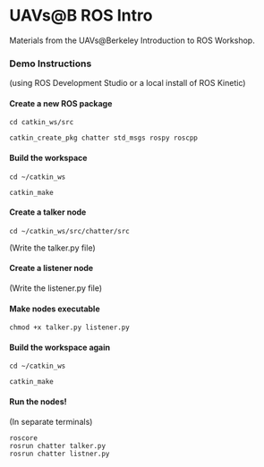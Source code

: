 # UAVs@B ROS Intro

Materials from the UAVs@Berkeley Introduction to ROS Workshop.

### Demo Instructions

(using ROS Development Studio or a local install of ROS Kinetic)

#### Create a new ROS package

`cd catkin_ws/src`

`catkin_create_pkg chatter std_msgs rospy roscpp`

#### Build the workspace

`cd ~/catkin_ws`

`catkin_make`

#### Create a talker node

`cd ~/catkin_ws/src/chatter/src`

(Write the talker.py file)

#### Create a listener node

(Write the listener.py file)

#### Make nodes executable

`chmod +x talker.py listener.py`

#### Build the workspace again

`cd ~/catkin_ws`

`catkin_make`

#### Run the nodes!

(In separate terminals)

```
roscore
rosrun chatter talker.py
rosrun chatter listner.py
```

